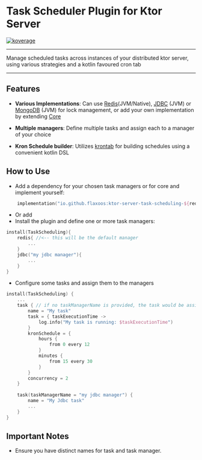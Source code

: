 # Task Scheduler Plugin for Ktor Server
<a href="file:/Users/ido/IdeaProjects/flax-ktor-plugins/ktor-server-task-scheduler/build/reports/kover/html/index.html">![koverage](https://img.shields.io/badge/93.58-green?logo=kotlin&label=koverage&style=flat)</a>

---

Manage scheduled tasks across instances of your distributed ktor server, using various strategies and a kotlin favoured cron tab

---

## Features

- **Various Implementations**: Can use [Redis](https://github.com/Flaxoos/extra-ktor-plugins/tree/main/ktor-server-task-scheduling/ktor-server-task-scheduling-redis)(JVM/Native), [JDBC](https://github.com/Flaxoos/extra-ktor-plugins/tree/main/ktor-server-task-scheduling/ktor-server-task-scheduling-jdbc) (JVM) or [MongoDB](https://github.com/Flaxoos/extra-ktor-plugins/tree/main/ktor-server-task-scheduling/ktor-server-task-scheduling-mongodb) (JVM) for lock management, or add your own implementation
by extending [Core](https://github.com/Flaxoos/extra-ktor-plugins/tree/main/ktor-server-task-scheduling/ktor-server-task-scheduling-core)
- **Multiple managers**: Define multiple tasks and assign each to a manager of your choice

- **Kron Schedule builder**: Utilizes [krontab](https://github.com/InsanusMokrassar/krontab) for building schedules using a convenient kotlin DSL 

## How to Use
- Add a dependency for your chosen task managers or for core and implement yourself:
```kotlin
    implementation("io.github.flaxoos:ktor-server-task-scheduling-${redis/jdbc/mongodb/core}:$ktor_plugins_version")
```
- Or add
- Install the plugin and define one or more task managers:
```kotlin
install(TaskScheduling){
    redis{ //<-- this will be the default manager
        ...
    }
    jdbc("my jdbc manager"){
        ...
    }
}
```

- Configure some tasks and assign them to the managers 

```kotlin
install(TaskScheduling) {
    ...
    task { // if no taskManagerName is provided, the task would be assigned to the default manager
        name = "My task"
        task = { taskExecutionTime ->
            log.info("My task is running: $taskExecutionTime")
        }
        kronSchedule = {
            hours {
                from 0 every 12
            }
            minutes {
                from 15 every 30
            }
        }
        concurrency = 2
    }
    
    task(taskManagerName = "my jdbc manager") {
        name = "My Jdbc task"
        ...
    }
}
```

## Important Notes

- Ensure you have distinct names for task and task manager.

